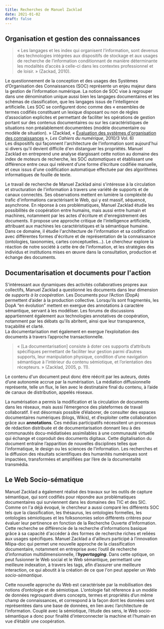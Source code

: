 ```yaml
---
title: Recherches de Manuel Zacklad
date: 2021-01-02
draft: false
---
```



## Organisation et gestion des connaissances

> « Les langages et les index qui organisent l’information, sont devenus des technologies intégrées aux dispositifs de stockage et aux usages de recherche de l’information conditionnant de manière déterminante les modalités d’accès à celle-ci dans les contextes professionnel et de loisir. » (Zackad, 2010).  

Le questionnement de la conception et des usages des Systèmes d’Organisation des Connaissances (SOC) représente un enjeu majeur dans la gestion de l’information numérique. La notion de SOC vise à regrouper dans une dénomination unique aussi bien les langages documentaires et les schémas de classification, que les langages issus de l’intelligence artificielle. Les SOC se configurent donc comme des « ensembles de termes codifiés constituant un lexique disposant ou non de règles d’association explicites et permettant de faciliter les opérations de gestion portant sur des contenus documentaires ou sur les caractéristiques de situations non préalablement documentées (modèle documentaire ou modèle de situation). » (Zacklad, « [Évaluation des systèmes d'organisation des connaissances](https://www.cairn.info/revue-les-cahiers-du-numerique-2010-3-page-133.htm) », *Les Cahiers du numérique*, 2010/3 Vol. 6)  
Les dispositifs qui façonnent l'architecture de l'information sont aujourd'hui si divers qu'il devient difficile d'en distanguer les propriétés. Manuel Zacklad en entreprend une analyse élargissant cette notion au domaine des index de moteurs de recherche, les SOC *automatiques* et établissant une différence entre ceux qui relèvent d’une forme d’écriture codifiée manuelle, et ceux issus d'une codification automatique effectuée par des algorithmes informatiques de fouille de texte. 

Le travail de recherche de Manuel Zacklad ainsi s'intéresse à la circulation et structuration de l'information à travers une variété de supports et de canaux connectés. Ses observations mettent en lumière la compléxité du trafic d'informations caractérisant le Web, qui y est massif, séquencé, asynchrone. En réponse à ces problématiques, Manuel Zacklad étudie les possibilités de coopération entre humains, mais aussi entre humain et machines, notamment par les actes d'écriture et d'enregistrement des documents. Il propose une approche critique de l'intelligence artificielle, attribuant aux machines les caractéristiques et la sémantique humaine. Dans ce domaine, il étudie l'architecture de l'information et sa codification avec différentes formes d'écriture et de représentation de la connaissance (ontologies, taxonomies, cartes conceptuelles...). Le chercheur explore la réaction de notre société à cette ère de l'information, et les stratégies des individus et institutions mises en œuvre dans la consultation, production et échange des documents.  


## Documentarisation et documents pour l'action  

S'intéressant aux dynamiques des activités collaboratives propres aux collectifs, Manuel Zacklad a questionné les documents dans leur dimension de *supports à la coopération*. Les Documents pour l’Action (DopA) permettent d’aider à la production collective. Lorsqu’ils sont fragmentés, les DopA “en évolution” mettent en exergue des annotations à caractère sémantique, servant à les modéliser. Les forums de discussions appartiennent également aux technologies annotatives de coopération, notamment par les débats qu'ils abritent, ainsi que leur transparence, traçabilité et clarté.  
La documentarisation met également en exergue l’exploitation des documents à travers l’approche transactionnelle.  

> « [La documentarisation] consiste à doter ces supports d’attributs spécifiques permettant de faciliter leur gestion parmi d’autres supports, leur manipulation physique, condition d’une navigation sémantique à l’intérieur du contenu sémiotique, et l’orientation des récepteurs. »  (Zacklad, 2005, p. 11).  

Le contenu d'un document peut donc être réécrit par les auteurs, dotés d’une autonomie accrue par la numérisation. La médiation diffusionnelle représente, telle un flux, le lien avec le destinataire final du contenu, à l’aide de canaux de distribution, appelés réseaux.  

La numérisation a permis la modification et la circulation de documents dans les réseaux, mais aussi l’émergence des plateformes de travail collaboratif. Il est désormais possible d’élaborer, de consulter des espaces documentaires numériques (blogs, Wikis), et d’exploiter cette collaboration grâce aux **annotations**. Ces médias participatifs nécessitent un processus de rédaction distribuée et de documentarisation donnant lieu à des communautés docu-médiatisées assimilables à une communauté virtuelle qui échange et coproduit des documents digitaux. Cette digitalisation du document entraîne l’apparition de nouvelles disciplines telles que l’informatique, le design ou les sciences de l’information. Les recherches et la diffusion des résultats scientifiques des humanités numériques sont impactées, transformées et amplifiées par l’ère de la documentalité transmédia.  

## Le Web Socio-sématique  

Manuel Zacklad a également réalisé des travaux sur les outils de capture sémantique, qui sont codifiés pour répondre aux problématiques documentaires qui surviennent dans les domaines des TIC et des SIC. Comme on l'a déjà évoqué, le chercheur a aussi comparé les différents SOC tels que la classification, les thésaurus, les ontologies formelles, les ontologies sémiotiques et les folksonomies selon différents critères pour évaluer leur pertinence en fonction de la Recherche Ouverte d’Information. Cette recherche se différencie de la recherche d’informations basique grâce à sa capacité d'accéder à des formes de recherche riches et reliées aux usages spécifiques.  Manuel Zacklad a d'ailleurs participé à l’innovation Miipa-doc qui permet une nouvelle approche de la classification documentaire, notamment en entreprise avec l’outil de recherche d’information multidimensionnelle, l’***hypertagging***. Dans cette optique, on peut fusionner le Web social et le Web sémantique, permettant une meilleure indexation, à travers les tags, afin d’assurer une meilleure interaction, ce qui aboutit à la création de ce que l'on peut appeler un Web *socio-sémantique*.  

Cette nouvelle approche du Web est caractérisée par la mobilisation des notions d’ontologie et de sémiotique. L’ontologie fait réference à un modèle de données regroupant divers concepts, termes et propriétés d’un même champ de connaissances, et correspond à la façon dont les données sont représentées dans une base de données, en lien avec l’architecture de l’information. Couplé avec la sémiotique, l’étude des sens, le Web socio-sémantique a donc pour finalité d’interconnecter la machine et l’humain en vue d’établir une coopération.

